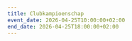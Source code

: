 ```yaml
---
title: Clubkampioenschap
event_date: 2026-04-25T10:00:00+02:00
end_date: 2026-04-25T18:00:00+02:00
---
```

